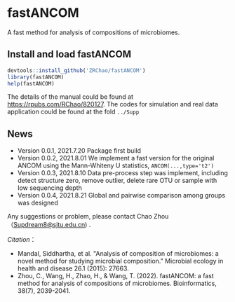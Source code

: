 # fastANCOM
A fast method for analysis of compositions of microbiomes. 

## Install and load fastANCOM

```R
devtools::install_github('ZRChao/fastANCOM')
library(fastANCOM)
help(fastANCOM)
```
The details of the manual could be found at https://rpubs.com/RChao/820127. The codes for simulation and real data application could be found at the fold ```../Supp```


## News

- Version 0.0.1, 2021.7.20 Package first build 
- Version 0.0.2, 2021.8.01 We implement a fast version for the original ANCOM using the Mann-Whiteny U statistics, ```ANCOM(...,type='t2')```
- Version 0.0.3, 2021.8.10 Data pre-process step was implement, including detect structure zero, remove outlier, delete rare OTU or sample with low sequencing depth
- Version 0.0.4, 2021.8.21 Global and pairwise comparison among groups was designed

Any suggestions or problem, please contact Chao Zhou（Supdream8@sjtu.edu.cn) .

*Citation*：
- Mandal, Siddhartha, et al. "Analysis of composition of microbiomes: a novel method for studying microbial composition." Microbial ecology in health and disease 26.1 (2015): 27663.
- Zhou, C., Wang, H., Zhao, H., & Wang, T. (2022). fastANCOM: a fast method for analysis of compositions of microbiomes. Bioinformatics, 38(7), 2039-2041.
